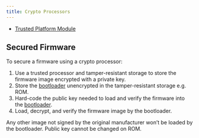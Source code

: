 ```yaml
---
title: Crypto Processors
---
```


- [Trusted Platform Module](/computer-architecture-network-technology-and-operating-systems/architecture/trusted-platform-module)
## Secured Firmware
To secure a firmware using a crypto processor:
1. Use a trusted processor and tamper-resistant storage to store the firmware image encrypted with a private key.
2. Store the [bootloader](/computer-architecture-network-technology-and-operating-systems/architecture/bootloader) unencrypted in the tamper-resistant storage e.g. ROM.
3. Hard-code the public key needed to load and verify the firmware into the [bootloader](/computer-architecture-network-technology-and-operating-systems/architecture/bootloader).
4. Load, decrypt, and verify the firmware image by the bootloader.

Any other image not signed by the original manufacturer won’t be loaded by the bootloader. Public key cannot be changed on ROM.
